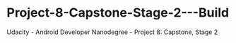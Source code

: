 # Project-8-Capstone-Stage-2---Build
Udacity - Android Developer Nanodegree - Project 8: Capstone, Stage 2 
